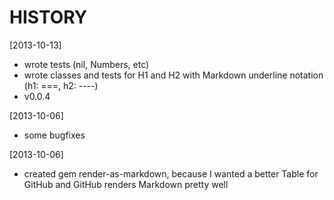 HISTORY
=======

[2013-10-13]
- wrote tests (nil, Numbers, etc)
- wrote classes and tests for H1 and H2 with Markdown underline notation (h1: ===, h2: ----)
- v0.0.4

[2013-10-06]
- some bugfixes

[2013-10-06]
- created gem render-as-markdown, because I wanted a better Table for GitHub and GitHub renders Markdown pretty well

